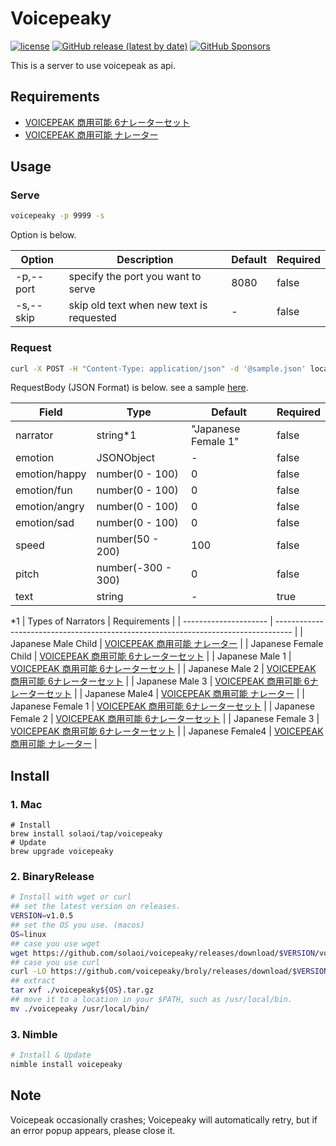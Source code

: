 # Voicepeaky

[![license](https://img.shields.io/github/license/solaoi/voicepeaky)](https://github.com/solaoi/voicepeaky/blob/main/LICENSE)
[![GitHub release (latest by date)](https://img.shields.io/github/v/release/solaoi/voicepeaky)](https://github.com/solaoi/voicepeaky/releases)
[![GitHub Sponsors](https://img.shields.io/github/sponsors/solaoi?color=db61a2)](https://github.com/sponsors/solaoi)

This is a server to use voicepeak as api.

## Requirements

- [VOICEPEAK 商用可能 6ナレーターセット](https://www.ah-soft.com/voice/6nare/index.html)
- [VOICEPEAK 商用可能 ナレーター](https://www.ah-soft.com/voice/narrator/index.html)

## Usage

### Serve

```sh
voicepeaky -p 9999 -s
```

Option is below.

| Option    | Description                              | Default | Required |
| --------- | ---------------------------------------- | ------- | -------- |
| -p,--port | specify the port you want to serve       | 8080    | false    |
| -s,--skip | skip old text when new text is requested | -       | false    |

### Request

```sh
curl -X POST -H "Content-Type: application/json" -d '@sample.json' localhost:9999
```

RequestBody (JSON Format) is below.
see a sample [here](https://raw.githubusercontent.com/solaoi/voicepeaky/main/sample.json).

| Field         | Type                    | Default             | Required |
| ------------- | ----------------------- | ------------------- | -------- |
| narrator      | string*1                | "Japanese Female 1" | false    |
| emotion       | JSONObject              | -                   | false    |
| emotion/happy | number(0 - 100)         | 0                   | false    |
| emotion/fun   | number(0 - 100)         | 0                   | false    |
| emotion/angry | number(0 - 100)         | 0                   | false    |
| emotion/sad   | number(0 - 100)         | 0                   | false    |
| speed         | number(50 - 200)        | 100                 | false    |
| pitch         | number(-300 - 300)      | 0                   | false    |
| text          | string                  | -                   | true     |

*1
| Types of Narrators    | Requirements                                                                       |
| --------------------- | ---------------------------------------------------------------------------------- |
| Japanese Male Child   | [VOICEPEAK 商用可能 ナレーター](https://www.ah-soft.com/voice/narrator/index.html)    |
| Japanese Female Child | [VOICEPEAK 商用可能 6ナレーターセット](https://www.ah-soft.com/voice/6nare/index.html) |
| Japanese Male 1       | [VOICEPEAK 商用可能 6ナレーターセット](https://www.ah-soft.com/voice/6nare/index.html) |
| Japanese Male 2       | [VOICEPEAK 商用可能 6ナレーターセット](https://www.ah-soft.com/voice/6nare/index.html) |
| Japanese Male 3       | [VOICEPEAK 商用可能 6ナレーターセット](https://www.ah-soft.com/voice/6nare/index.html) |
| Japanese Male4       | [VOICEPEAK 商用可能 ナレーター](https://www.ah-soft.com/voice/narrator/index.html)    |
| Japanese Female 1     | [VOICEPEAK 商用可能 6ナレーターセット](https://www.ah-soft.com/voice/6nare/index.html) |
| Japanese Female 2     | [VOICEPEAK 商用可能 6ナレーターセット](https://www.ah-soft.com/voice/6nare/index.html) |
| Japanese Female 3     | [VOICEPEAK 商用可能 6ナレーターセット](https://www.ah-soft.com/voice/6nare/index.html) |
| Japanese Female4     | [VOICEPEAK 商用可能 ナレーター](https://www.ah-soft.com/voice/narrator/index.html)    |

## Install

### 1. Mac

```
# Install
brew install solaoi/tap/voicepeaky
# Update
brew upgrade voicepeaky
```

### 2. BinaryRelease

```sh
# Install with wget or curl
## set the latest version on releases.
VERSION=v1.0.5
## set the OS you use. (macos)
OS=linux
## case you use wget
wget https://github.com/solaoi/voicepeaky/releases/download/$VERSION/voicepeaky${OS}.tar.gz
## case you use curl
curl -LO https://github.com/voicepeaky/broly/releases/download/$VERSION/voicepeaky${OS}.tar.gz
## extract
tar xvf ./voicepeaky${OS}.tar.gz
## move it to a location in your $PATH, such as /usr/local/bin.
mv ./voicepeaky /usr/local/bin/
```

### 3. Nimble

```sh
# Install & Update
nimble install voicepeaky
```

## Note

Voicepeak occasionally crashes; Voicepeaky will automatically retry, but if an error popup appears, please close it.
